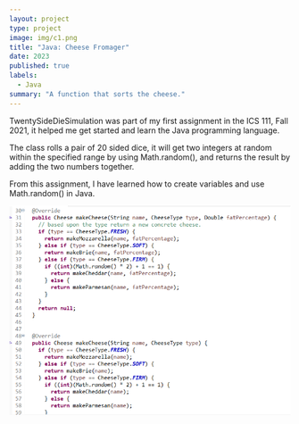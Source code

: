 ```yaml
---
layout: project
type: project
image: img/c1.png
title: "Java: Cheese Fromager"
date: 2023
published: true
labels:
  - Java
summary: "A function that sorts the cheese."
---
```


TwentySideDieSimulation was part of my first assignment in the ICS 111, Fall 2021, it helped me get started and learn the Java programming language.

The class rolls a pair of 20 sided dice, it will get two integers at random within the specified range by using Math.random(), and returns the result by adding the two numbers together.

From this assignment, I have learned how to create variables and use Math.random() in Java.


<img class="img-fluid" src="../img/cheese.png">
